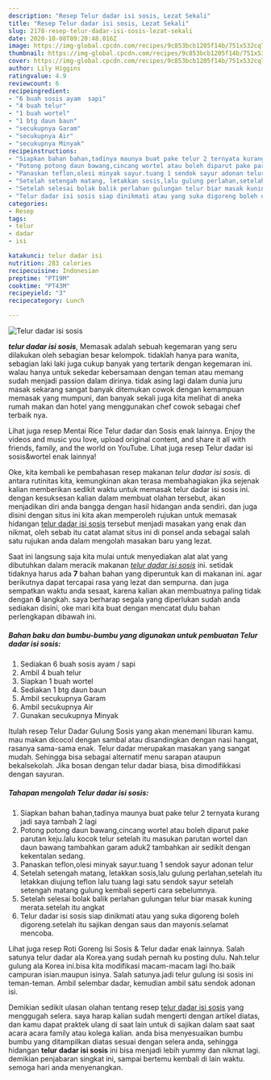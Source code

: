 ```yaml
---
description: "Resep Telur dadar isi sosis, Lezat Sekali"
title: "Resep Telur dadar isi sosis, Lezat Sekali"
slug: 2178-resep-telur-dadar-isi-sosis-lezat-sekali
date: 2020-10-08T09:20:48.016Z
image: https://img-global.cpcdn.com/recipes/9c853bcb1205f14b/751x532cq70/telur-dadar-isi-sosis-foto-resep-utama.jpg
thumbnail: https://img-global.cpcdn.com/recipes/9c853bcb1205f14b/751x532cq70/telur-dadar-isi-sosis-foto-resep-utama.jpg
cover: https://img-global.cpcdn.com/recipes/9c853bcb1205f14b/751x532cq70/telur-dadar-isi-sosis-foto-resep-utama.jpg
author: Lily Higgins
ratingvalue: 4.9
reviewcount: 6
recipeingredient:
- "6 buah sosis ayam  sapi"
- "4 buah telur"
- "1 buah wortel"
- "1 btg daun baun"
- "secukupnya Garam"
- "secukupnya Air"
- "secukupnya Minyak"
recipeinstructions:
- "Siapkan bahan bahan,tadinya maunya buat pake telur 2 ternyata kurang jadi saya tambah 2 lagi"
- "Potong potong daun bawang,cincang wortel atau boleh diparut pake parutan keju.lalu kocok telur setelah itu masukan parutan wortel dan daun bawang tambahkan garam aduk2 tambahkan air sedikit dengan kekentalan sedang."
- "Panaskan teflon,olesi minyak sayur.tuang 1 sendok sayur adonan telur"
- "Setelah setengah matang, letakkan sosis,lalu gulung perlahan,setelah itu letakkan diujung teflon lalu tuang lagi satu sendok sayur setelah setengah matang gulung kembali seperti cara sebelumnya."
- "Setelah selesai bolak balik perlahan gulungan telur biar masak kuning merata.setelah itu angkat"
- "Telur dadar isi sosis siap dinikmati atau yang suka digoreng boleh digoreng.setelah itu sajikan dengan saus dan mayonis.selamat mencoba."
categories:
- Resep
tags:
- telur
- dadar
- isi

katakunci: telur dadar isi 
nutrition: 283 calories
recipecuisine: Indonesian
preptime: "PT19M"
cooktime: "PT43M"
recipeyield: "3"
recipecategory: Lunch

---
```



![Telur dadar isi sosis](https://img-global.cpcdn.com/recipes/9c853bcb1205f14b/751x532cq70/telur-dadar-isi-sosis-foto-resep-utama.jpg)

<b><i>telur dadar isi sosis</i></b>, Memasak adalah sebuah kegemaran yang seru dilakukan oleh sebagian besar kelompok. tidaklah hanya para wanita, sebagian laki laki juga cukup banyak yang tertarik dengan kegemaran ini. walau hanya untuk sekedar kebersamaan dengan teman atau memang sudah menjadi passion dalam dirinya. tidak asing lagi dalam dunia juru masak sekarang sangat banyak ditemukan cowok dengan kemampuan memasak yang mumpuni, dan banyak sekali juga kita melihat di aneka rumah makan dan hotel yang menggunakan chef cowok sebagai chef terbaik nya.

Lihat juga resep Mentai Rice Telur dadar dan Sosis enak lainnya. Enjoy the videos and music you love, upload original content, and share it all with friends, family, and the world on YouTube. Lihat juga resep Telur dadar isi sosis&amp;wortel enak lainnya!

Oke, kita kembali ke pembahasan resep makanan <i>telur dadar isi sosis</i>. di antara rutinitas kita, kemungkinan akan terasa membahagiakan jika sejenak kalian memberikan sedikit waktu untuk memasak telur dadar isi sosis ini. dengan kesuksesan kalian dalam membuat olahan tersebut, akan menjadikan diri anda bangga dengan hasil hidangan anda sendiri. dan juga disini dengan situs ini kita akan memperoleh rujukan untuk memasak hidangan <u>telur dadar isi sosis</u> tersebut menjadi masakan yang enak dan nikmat, oleh sebab itu catat alamat situs ini di ponsel anda sebagai salah satu rujukan anda dalam mengolah masakan baru yang lezat.


Saat ini langsung saja kita mulai untuk menyediakan alat alat yang dibutuhkan dalam meracik makanan <u><i>telur dadar isi sosis</i></u> ini. setidak tidaknya harus ada <b>7</b> bahan bahan yang diperuntuk kan di makanan ini. agar berikutnya dapat tercapai rasa yang lezat dan sempurna. dan juga sempatkan waktu anda sesaat, karena kalian akan membuatnya paling tidak dengan <b>6</b> langkah. saya berharap segala yang diperlukan sudah anda sediakan disini, oke mari kita buat dengan mencatat dulu bahan perlengkapan dibawah ini.

<!--inarticleads1-->

##### Bahan baku dan bumbu-bumbu yang digunakan untuk pembuatan Telur dadar isi sosis:

1. Sediakan 6 buah sosis ayam / sapi
1. Ambil 4 buah telur
1. Siapkan 1 buah wortel
1. Sediakan 1 btg daun baun
1. Ambil secukupnya Garam
1. Ambil secukupnya Air
1. Gunakan secukupnya Minyak


Itulah resep Telur Dadar Gulung Sosis yang akan menemani liburan kamu. mau makan dicocol dengan sambal atau disandingkan dengan nasi hangat, rasanya sama-sama enak. Telur dadar merupakan masakan yang sangat mudah. Sehingga bisa sebagai alternatif menu sarapan ataupun bekalsekolah. Jika bosan dengan telur dadar biasa, bisa dimodifikkasi dengan sayuran. 

<!--inarticleads2-->

##### Tahapan mengolah Telur dadar isi sosis:

1. Siapkan bahan bahan,tadinya maunya buat pake telur 2 ternyata kurang jadi saya tambah 2 lagi
1. Potong potong daun bawang,cincang wortel atau boleh diparut pake parutan keju.lalu kocok telur setelah itu masukan parutan wortel dan daun bawang tambahkan garam aduk2 tambahkan air sedikit dengan kekentalan sedang.
1. Panaskan teflon,olesi minyak sayur.tuang 1 sendok sayur adonan telur
1. Setelah setengah matang, letakkan sosis,lalu gulung perlahan,setelah itu letakkan diujung teflon lalu tuang lagi satu sendok sayur setelah setengah matang gulung kembali seperti cara sebelumnya.
1. Setelah selesai bolak balik perlahan gulungan telur biar masak kuning merata.setelah itu angkat
1. Telur dadar isi sosis siap dinikmati atau yang suka digoreng boleh digoreng.setelah itu sajikan dengan saus dan mayonis.selamat mencoba.


Lihat juga resep Roti Goreng Isi Sosis &amp; Telur dadar enak lainnya. Salah satunya telur dadar ala Korea.yang sudah pernah ku posting dulu. Nah.telur gulung ala Korea ini.bisa kita modifikasi macam-macam lagi lho.baik campuran isian.maupun isinya. Salah satunya.jadi telur gulung isi sosis ini teman-teman. Ambil selembar dadar, kemudian ambil satu sendok adonan isi. 

Demikian sedikit ulasan olahan tentang resep <u>telur dadar isi sosis</u> yang menggugah selera. saya harap kalian sudah mengerti dengan artikel diatas, dan kamu dapat praktek ulang di saat lain untuk di sajikan dalam saat saat acara acara family atau kolega kalian. anda bisa menyesuaikan bumbu bumbu yang ditampilkan diatas sesuai dengan selera anda, sehingga hidangan <b>telur dadar isi sosis</b> ini bisa menjadi lebih yummy dan nikmat lagi. demikian penjabaran singkat ini, sampai bertemu kembali di lain waktu. semoga hari anda menyenangkan.
